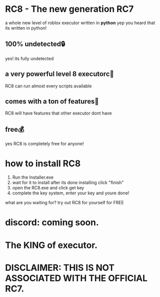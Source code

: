 # RC8 - The new generation RC7
a whole new level of roblox executor written in **python** yep you heard that its written in python!


## 100% undetected🔒
yes! its fully undetected
## a very powerful level 8 executorc💪
RC8 can run almost every scripts available
## comes with a ton of features📃
RC8 will have features that other executor dont have
##  free💰
yes RC8 is completely free for anyone!

# how to install RC8

1. Run the Installer.exe
2. wait for it to install after its done installing click "finish"
3. open the RC8.exe and click get key
4. complete the key system, enter your key and youre done!

what are you waiting for? try out RC8 for yourself for FREE

# discord: coming soon.

# The KING of executor.

# DISCLAIMER: THIS IS NOT ASSOCIATED WITH THE OFFICIAL RC7.
